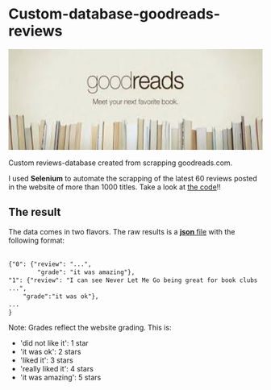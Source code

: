 # Custom-database-goodreads-reviews

<img src='Goodreads.jpeg' width=600 height=200>

Custom reviews-database created from scrapping goodreads.com.


I used **Selenium** to automate the scrapping of the latest 60 reviews posted in the website of more than 1000 titles. Take a look at [the code](https://github.com/DavidCarricondo/Custom-database-goodreads-reviews/blob/master/src/scrap_dataset.py)!!

## The result
The data comes in two flavors. The raw results is a [**json** file](https://github.com/DavidCarricondo/Custom-database-goodreads-reviews/blob/master/DATA/goodread_reviews_dataset.json) with the following format:

<pre><code>
{"0": {"review": "...", 
        "grade": "it was amazing"}, 
"1": {"review": "I can see Never Let Me Go being great for book clubs ...", 
    "grade":"it was ok"},
...
}
</code></pre>

Note: Grades reflect the website grading. This is:
+   'did not like it': 1 star
+   'it was ok': 2 stars
+   'liked it': 3 stars
+   'really liked it': 4 stars
+   'it was amazing': 5 stars
